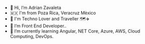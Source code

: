 - 👋 Hi, I’m Adrian Zavaleta
- 🇲🇽 I'm from Poza Rica, Veracruz Mèxico
- 🎵 I'm Techno Lover and Traveller 🗺️✈️
- 👀 I’m Front End Developer..
- 🌱 I’m currently learning Angular, NET Core, Azure, AWS, Cloud Computing, DevOps.

<!---
Zavcorp/Zavcorp is a ✨ special ✨ repository because its `README.md` (this file) appears on your GitHub profile.
You can click the Preview link to take a look at your changes.
--->
